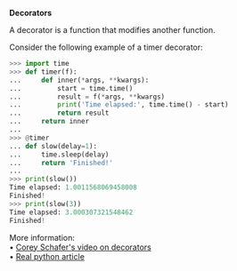 **Decorators**

A decorator is a function that modifies another function.

Consider the following example of a timer decorator:
```py
>>> import time
>>> def timer(f):
...     def inner(*args, **kwargs):
...         start = time.time()
...         result = f(*args, **kwargs)
...         print('Time elapsed:', time.time() - start)
...         return result
...     return inner
... 
>>> @timer
... def slow(delay=1):
...     time.sleep(delay)
...     return 'Finished!'
... 
>>> print(slow())
Time elapsed: 1.0011568069458008
Finished!
>>> print(slow(3))
Time elapsed: 3.000307321548462
Finished!
```

More information:  
• [Corey Schafer's video on decorators](https://youtu.be/FsAPt_9Bf3U)  
• [Real python article](https://realpython.com/primer-on-python-decorators/)  